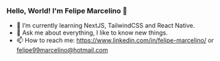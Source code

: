 ### Hello, World! I'm Felipe Marcelino 👋

- 🌱 I’m currently learning NextJS, TailwindCSS and React Native.
- 💬 Ask me about everything, I like to know new things.
- 📫 How to reach me: https://www.linkedin.com/in/felipe-marcelino/ or felipe99marcelino@hotmail.com
